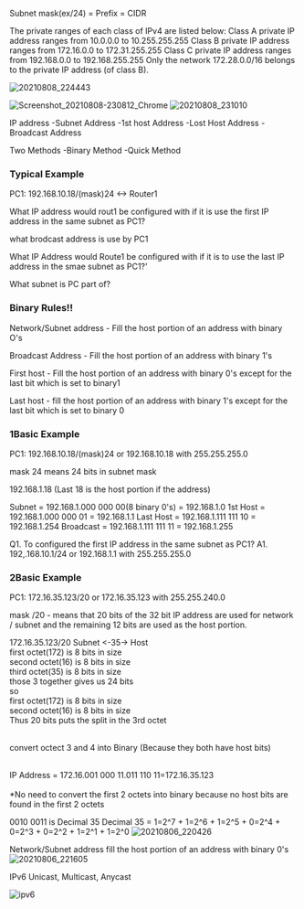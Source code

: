 Subnet mask(ex/24) = Prefix = CIDR

The private ranges of each class of IPv4 are listed below:
Class A private IP address ranges from 10.0.0.0 to 10.255.255.255
Class B private IP address ranges from 172.16.0.0 to 172.31.255.255
Class C private IP address ranges from 192.168.0.0 to 192.168.255.255
Only the network 172.28.0.0/16 belongs to the private IP address (of class B).

![20210808_224443](https://user-images.githubusercontent.com/54308434/128658334-80aafc28-3c26-4521-bb9e-9083ad492d37.jpg)

![Screenshot_20210808-230812_Chrome](https://user-images.githubusercontent.com/54308434/128659572-281ef462-6a13-4f31-9a39-22ee1482b5c0.jpg)
![20210808_231010](https://user-images.githubusercontent.com/54308434/128659638-20dd5a27-79c9-4de8-aa2f-5a980af0f461.jpg)


IP address 
-Subnet Address
-1st host Address
-Lost Host Address
-Broadcast Address

Two Methods
-Binary Method
-Quick Method

### Typical Example

PC1: 192.168.10.18/(mask)24 <-> Router1

What IP address would rout1 be configured with if it is use the first IP address in the same subnet as PC1?

what brodcast address is use by PC1

What IP Address would Route1 be configured with if it is to use the last IP address in the smae subnet as PC1?'

What subnet is PC part of?

### Binary Rules!!
Network/Subnet address - Fill the host portion of an address with binary O's

Broadcast Address - Fill the host portion of an address with binary 1's

First host - Fill the host portion of an address with binary 0's except for the last bit which is set to binary1

Last host - fill the host portion of an address with binary 1's except for the last bit which is set to binary 0 


### 1Basic Example 

PC1: 192.168.10.18/(mask)24 or 192.168.10.18 with 255.255.255.0

mask 24 means 24 bits in subnet mask

192.168.1.18 (Last 18 is the host portion if the address)

Subnet    = 192.168.1.000 000 00(8 binary 0's) = 192.168.1.0
1st Host  = 192.168.1.000 000 01 = 192.168.1.1
Last Host = 192.168.1.111 111 10 = 192.168.1.254
Broadcast = 192.168.1.111 111 11 = 192.168.1.255

Q1. To configured the first IP address in the same subnet as PC1?
A1. 192,.168.10.1/24 or 192.168.1.1 with 255.255.255.0


### 2Basic Example

PC1: 172.16.35.123/20 or 172.16.35.123 with 255.255.240.0

mask /20 - means that 20 bits of the 32 bit IP address are used for network / subnet and the remaining 12 bits are used as the host portion.

172.16.35.123/20 Subnet <-35-> Host<br>
first octet(172) is 8 bits in size<br>
second octet(16) is 8 bits in size<br>
third octet(35) is 8 bits in size<br>
those 3 together gives us 24 bits<br>
so<br>
first octet(172) is 8 bits in size<br>
second octet(16) is 8 bits in size<br>
Thus 20 bits puts the split in the 3rd octet<br><br>

convert octect 3 and 4 into Binary (Because they both have host bits)<br><br>

IP Address = 172.16.001 000 11.011 110 11=172.16.35.123<br><br>
*No need to convert the first 2 octets into binary because no host bits are found in the first 2 octets<br>

0010 0011 is Decimal 35
Decimal 35 = 1=2^7 + 1=2^6 + 1=2^5 + 0=2^4 + 0=2^3 + 0=2^2 + 1=2^1 + 1=2^0
![20210806_220426](https://user-images.githubusercontent.com/52062353/128585935-43905c8e-3338-4afa-8d4b-563ae65caca8.jpg)

Network/Subnet address fill the host portion of an address with binary 0's
![20210806_221605](https://user-images.githubusercontent.com/54308434/128586165-d05d2938-87a6-4617-adcd-a518031cfeb7.jpg)



IPv6 Unicast, Multicast, Anycast

![ipv6](https://user-images.githubusercontent.com/54308434/129301738-4bd4f7b9-4411-47f6-81ec-5cc3b2bc69a5.JPG)
